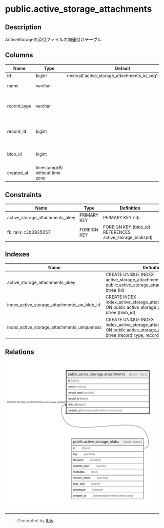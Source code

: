 # public.active_storage_attachments

## Description

ActiveStorageの添付ファイルの関連付けテーブル

## Columns

| Name | Type | Default | Nullable | Children | Parents | Comment |
| ---- | ---- | ------- | -------- | -------- | ------- | ------- |
| id | bigint | nextval('active_storage_attachments_id_seq'::regclass) | false |  |  |  |
| name | varchar |  | false |  |  | 添付の名前 |
| record_type | varchar |  | false |  |  | 添付されているレコードの型 |
| record_id | bigint |  | false |  |  | 添付されているレコードのID |
| blob_id | bigint |  | false |  | [public.active_storage_blobs](public.active_storage_blobs.md) | 添付のblobへの参照ID |
| created_at | timestamp(6) without time zone |  | false |  |  | 作成日時 |

## Constraints

| Name | Type | Definition |
| ---- | ---- | ---------- |
| active_storage_attachments_pkey | PRIMARY KEY | PRIMARY KEY (id) |
| fk_rails_c3b3935057 | FOREIGN KEY | FOREIGN KEY (blob_id) REFERENCES active_storage_blobs(id) |

## Indexes

| Name | Definition |
| ---- | ---------- |
| active_storage_attachments_pkey | CREATE UNIQUE INDEX active_storage_attachments_pkey ON public.active_storage_attachments USING btree (id) |
| index_active_storage_attachments_on_blob_id | CREATE INDEX index_active_storage_attachments_on_blob_id ON public.active_storage_attachments USING btree (blob_id) |
| index_active_storage_attachments_uniqueness | CREATE UNIQUE INDEX index_active_storage_attachments_uniqueness ON public.active_storage_attachments USING btree (record_type, record_id, name, blob_id) |

## Relations

![er](public.active_storage_attachments.svg)

---

> Generated by [tbls](https://github.com/k1LoW/tbls)
